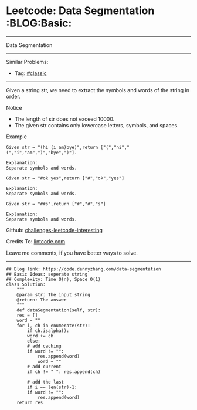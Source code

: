 
# Leetcode: Data Segmentation     :BLOG:Basic:

---

Data Segmentation  

---

Similar Problems:  

-   Tag: [#classic](https://code.dennyzhang.com/tag/classic)

---

Given a string str, we need to extract the symbols and words of the string in order.  

Notice  

-   The length of str does not exceed 10000.
-   The given str contains only lowercase letters, symbols, and spaces.

Example  

    Given str = "(hi (i am)bye)",return ["(","hi","(","i","am",")","bye",")"].
    
    Explanation:
    Separate symbols and words.

    Given str = "#ok yes",return ["#","ok","yes"]
    
    Explanation:
    Separate symbols and words.

    Given str = "##s",return ["#","#","s"]
    
    Explanation:
    Separate symbols and words.

Github: [challenges-leetcode-interesting](https://github.com/DennyZhang/challenges-leetcode-interesting/tree/master/data-segmentation)  

Credits To: [lintcode.com](http://lintcode.com/en/problem/data-segmentation/)  

Leave me comments, if you have better ways to solve.  

---

    ## Blog link: https://code.dennyzhang.com/data-segmentation
    ## Basic Ideas: seperate string
    ## Complexity: Time O(n), Space O(1)
    class Solution:
        """
        @param str: The input string
        @return: The answer
        """
        def dataSegmentation(self, str):
    	res = []
    	word = ""
    	for i, ch in enumerate(str):
    	    if ch.isalpha():
    		word += ch
    	    else:
    		# add caching
    		if word != "":
    		    res.append(word)
    		    word = ""
    		# add current
    		if ch != " ": res.append(ch)
    
    	    # add the last
    	    if i == len(str)-1:
    		if word != "":
    		    res.append(word)
    	return res

